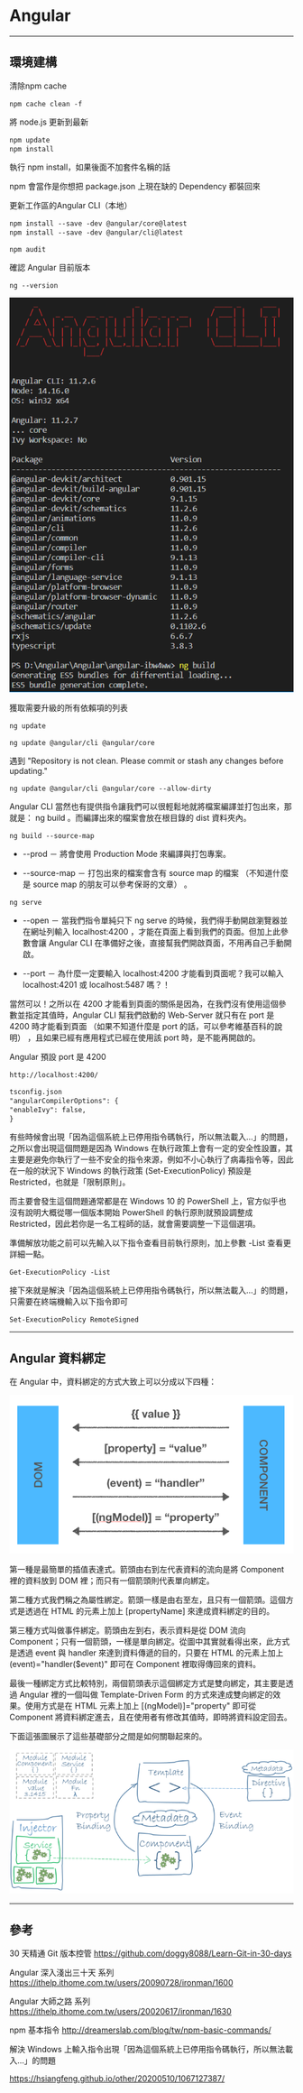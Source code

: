# Angular



---------------------------------------------------------

## 環境建構






清除npm cache

```
npm cache clean -f
```







將 node.js 更新到最新

```
npm update
npm install
```
執行 npm install，如果後面不加套件名稱的話

npm 會當作是你想把 package.json 上現在缺的 Dependency 都裝回來




更新工作區的Angular CLI（本地）

```
npm install --save -dev @angular/core@latest
npm install --save -dev @angular/cli@latest
```

```
npm audit
```




確認 Angular 目前版本

```
ng --version
```


![](./figures\20210407091530.png)





獲取需要升級的所有依賴項的列表

```
ng update
```


```
ng update @angular/cli @angular/core
```


遇到 "Repository is not clean. Please commit or stash any changes before updating."

```
ng update @angular/cli @angular/core --allow-dirty
```



Angular CLI 當然也有提供指令讓我們可以很輕鬆地就將檔案編譯並打包出來，那就是： ng build 。而編譯出來的檔案會放在根目錄的 dist 資料夾內。

```
ng build --source-map
```
* --prod － 將會使用 Production Mode 來編譯與打包專案。

* --source-map － 打包出來的檔案會含有 source map 的檔案 （不知道什麼是 source map 的朋友可以參考保哥的文章） 。





```
ng serve
```
* --open － 當我們指令單純只下 ng serve 的時候，我們得手動開啟瀏覽器並在網址列輸入 localhost:4200 ，才能在頁面上看到我們的頁面。但加上此參數會讓 Angular CLI 在準備好之後，直接幫我們開啟頁面，不用再自己手動開啟。

* --port － 為什麼一定要輸入 localhost:4200 才能看到頁面呢？我可以輸入 localhost:4201 或 localhost:5487 嗎？！

當然可以！之所以在 4200 才能看到頁面的關係是因為，在我們沒有使用這個參數並指定其值時，Angular CLI 幫我們啟動的 Web-Server 就只有在 port 是 4200 時才能看到頁面 （如果不知道什麼是 port 的話，可以參考維基百科的說明） ，且如果已經有應用程式已經在使用該 port 時，是不能再開啟的。



Angular 預設 port 是 4200

```
http://localhost:4200/
```



```
tsconfig.json
"angularCompilerOptions": {
"enableIvy": false,
}
```



有些時候會出現「因為這個系統上已停用指令碼執行，所以無法載入…」的問題，之所以會出現這個問題是因為 Windows 在執行政策上會有一定的安全性設置，其主要是避免你執行了一些不安全的指令來源，例如不小心執行了病毒指令等，因此在一般的狀況下 Windows 的執行政策 (Set-ExecutionPolicy) 預設是 Restricted，也就是「限制原則」。

而主要會發生這個問題通常都是在 Windows 10 的 PowerShell 上，官方似乎也沒有說明大概從哪一個版本開始 PowerShell 的執行原則就預設調整成 Restricted，因此若你是一名工程師的話，就會需要調整一下這個選項。

準備解放功能之前可以先輸入以下指令查看目前執行原則，加上參數 -List 查看更詳細一點。

```
Get-ExecutionPolicy -List
```


接下來就是解決「因為這個系統上已停用指令碼執行，所以無法載入…」的問題，只需要在終端機輸入以下指令即可

```
Set-ExecutionPolicy RemoteSigned
```




---------------------------------------------------------

## Angular 資料綁定



在 Angular 中，資料綁定的方式大致上可以分成以下四種：

![參考https://ithelp.ithome.com.tw/articles/10204430](./figures/20210406095030.png)


第一種是最簡單的插值表達式。箭頭由右到左代表資料的流向是將 Component 裡的資料放到 DOM 裡；而只有一個箭頭則代表單向綁定。

第二種方式我們稱之為屬性綁定。箭頭一樣是由右至左，且只有一個箭頭。這個方式是透過在 HTML 的元素上加上 [propertyName] 來達成資料綁定的目的。

第三種方式叫做事件綁定。箭頭由左到右，表示資料是從 DOM 流向 Component；只有一個箭頭，一樣是單向綁定。從圖中其實就看得出來，此方式是透過 event 與 handler 來達到資料傳遞的目的，只要在 HTML 的元素上加上 (event)="handler($event)" 即可在 Component 裡取得傳回來的資料。

最後一種綁定方式比較特別，兩個箭頭表示這個綁定方式是雙向綁定，其主要是透過 Angular 裡的一個叫做 Template-Driven Form 的方式來達成雙向綁定的效果。使用方式是在 HTML 元素上加上 [(ngModel)]="property" 即可從 Component 將資料綁定進去，且在使用者有修改其值時，即時將資料設定回去。



下面這張圖展示了這些基礎部分之間是如何關聯起來的。

![參考https://angular.tw/guide/architecture](./figures/20210406155830.png)
































































---------------------------------------------------------

## 參考


30 天精通 Git 版本控管
https://github.com/doggy8088/Learn-Git-in-30-days






Angular 深入淺出三十天 系列
https://ithelp.ithome.com.tw/users/20090728/ironman/1600


Angular 大師之路 系列
https://ithelp.ithome.com.tw/users/20020617/ironman/1630


npm 基本指令
http://dreamerslab.com/blog/tw/npm-basic-commands/



解決 Windows 上輸入指令出現「因為這個系統上已停用指令碼執行，所以無法載入...」的問題

https://hsiangfeng.github.io/other/20200510/1067127387/



